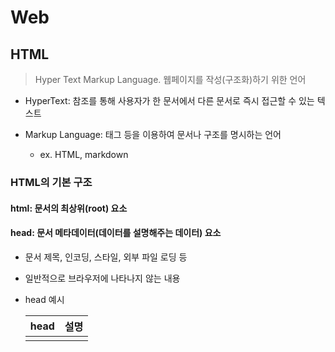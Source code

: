 # Web

## HTML

> Hyper Text Markup Language. 웹페이지를 작성(구조화)하기 위한 언어

* HyperText: 참조를 통해 사용자가 한 문서에서 다른 문서로 즉시 접근할 수 있는 텍스트

* Markup Language: 태그 등을 이용하여 문서나 구조를 명시하는 언어

  * ex. HTML, markdown




### HTML의 기본 구조

#### html: 문서의 최상위(root) 요소
#### head: 문서 메타데이터(데이터를 설명해주는 데이터) 요소
  * 문서 제목, 인코딩, 스타일, 외부 파일 로딩 등

  * 일반적으로 브라우저에 나타나지 않는 내용

  * head 예시	

    | head     | 설명                                       |
    | -------- | ------------------------------------------ |
    | <title>  | 브라우저 상단 타이틀                       |
    | <meta>   | 문서 레벨 메타데이터 요소                  |
    | <link>   | 외부 리소스 연결 요소(CSS파일, favicon 등) |
    | <script> | 스크립트 요소(JavaScript 파일/코드)        |
    | <style>  | CSS 직접 지정                              |

    * Open Graph Protocol
      * 메타 데이터를 표현하는 새로운 규악
        * HTML 문서의 메타 데이터를 통해 문서의 정보를 전달
        * 메타 정보에 해당하는 제목, 설명 등을 쓸 수 있도록 정의
#### body: 문서 본문 요소
  * 실제 화면 구성과 관련된 내용



#### DOM(Document Object Model) 트리
  * 텍스트 파일인 HTML 문서를 브라우저에서 렌더링하기 위한 구조
    * HTML 문서에 대한 모델을 구성함
    * HTML 문서 내의 각 요소에 접근/수정에 필요한 프로퍼티와 메서드를 제공함
  * 마크업 스타일 가이드 지키기. 2space
  * 조작) Element에서 HTML 태그 구조를 탐색하며 추가, 삭제, 이동, 편집 등이 가능



#### 요소(element)

```html
<h1>contents</h1>	//태그 h1 내용 contents
```

  * HTML 요소는 시작 태그와 종료 태그 그리고 태그 사이에 위치한 내용으로 구성
    * 태그(Element, 요소)는 컨텐츠(내용)를 감싸는 것으로 그 정보의 성격과 의미를 정의
  * 내용이 없는 태그들 => 닫는 태그가 없다
    * br, hr, img, input, link, meta
  * 요소는 중첩(nested)될 수 있음
    * 요소의 중첩을 통해 하나의 문서를 구조화 => DOM
    * 여는 태그와 닫는 태그의 쌍을 잘 확인해야함
      * 오류를 반환하는 것이 아닌 그냥 레이아웃이 깨진 상태로 출력되기 때문에, 디버기이 힘들어 질 수 있음



#### 속성(attribute)

```html
<a href="https://google.com"></a>	//속성명 href 속성값 https://google.com
```

  * 태그별로 사용할 수 있는 속성은 다르다.
  * 속성 지정 스타일 가이드: 공백 No, 쌍따옴표 사용
  * 속성을 통해 태그의 부가적인 정보를 설정할 수 있음
  * 요소는 속성을 가질 수 있으며, 경로나 크기와 같은 추가적인 정보를 제공
  * 요소의 시작 태그에 작성하며 보통 이름과 값이 하나의 쌍으로 존재
  * 태그와 상관없이 사용 가능한 속성(HTML Global Attribute)들도 있음



##### HTML Global Attribute

* 모든 HTML 요소가 공통으로 사용할 수 있는 대표적인 속성(몇몇 요소에는 아무 효과가 없을 수 있음)
* **id**: 문서 전체에서 유일한 고유 식별자 지정
* **class**: 공백으로 구분된 해당 요소의 클래스의 목록(CSS,JS에서 요소를 선택하거나 접근)
* data-*: 페이지에 개인 사용자 정의 데이터를 저장하기 위해 사용
* style: inline 스타일
* **title**: 요소에 대한 추가 정보 지정
* tabindex: 요소의 탭 순서



#### 시맨틱 태그

* HTML5에서 의미론적 요소를 담은 태그의 등장

  * 기존 영역을 의미하는 div 태그를 대체하여 사용

* 대표적인 태그 목록	

  | 태그    | 설명                                                     |
  | ------- | -------------------------------------------------------- |
  | header  | 문서 전체나 섹션의 헤더(머리말 부분)                     |
  | nav     | 내비게이션                                               |
  | aside   | 사이드에 위치한 공간, 메인 콘텐츠와 관련성이 적은 콘텐츠 |
  | section | 문서의 일반적인 구분, 컨텐츠의 그룹을 표현               |
  | article | 문서, 페이지, 사이트 안에서 독립적으로 구분되는 영역     |
  | footer  | 문서 전체나 섹션의 푸터(마지막 부분)                     |

* Non semantic 요소는 div, span 등이 있으며 h1, table 태그들도 시맨틱 태그로 볼 수 있음

* 개발자 및 사용자 뿐만 아니라 검색엔진 등에 의미 있는 정보의 그룹을 태그로 표현

* 단순히 구역을 나누는 것 뿐만 아니라 '의미'를 가지는 태그들을 활용하기 위한 노력

* 요소의 의미가 명확해지기 때문에 코드의 가독성을 높이고 유지보수를 쉽게 함

* 검색엔진최적화(SEO)를 위해서 메타태그, 시맨틱 태그 등을 통한 마크업을 효과적으로 활용 해야함



#### HTML with 개발자 도구

* elements: 해당 요소의 HTML 태그
* Ctrl + Shift + C로 원하는 요소를 선택할 수 있다
  * 복잡한 형태의 경우 Elements에서 HTML 구조를 추가 탐색



### HTML 문서 구조화

#### 텍스트 요소

| 태그              | 설명                                                         |
| ----------------- | ------------------------------------------------------------ |
| <a></a>           | href 속성을 활용하여 다른 URL로 연결하는 하이퍼링크 생성     |
| <b></b>           | 굵은 글씨 요소.                                              |
| <strong></strong> | 중요한 강조하고자 하는 요소 (보통 굵은 글씨로 표현). 시맨틱 코드 |
| <i></i>           | 기울임 글씨 요소                                             |
| <em></em>         | 중요한 강조하고자 하는 요소 (보통 기울임 글씨로 표현). 시맨틱 코드 |
| <br>              | 텍스트 내 줄 바꿈 생성                                       |
| <img>             | src 속성을 활용하여 이미지 표현                              |
| <span></span>     | 의미 없는 인라인 컨테이너                                    |



#### 그룹 컨텐츠

| 태그                      | 설명                                                         |
| ------------------------- | ------------------------------------------------------------ |
| <p></p>                   | 하나의 문단(paragraph)                                       |
| <hr>                      | 문단 레벨 요소에서의 주제의 분리를 의미하며 수평선으로 표현됨(A Horizontal Rule) |
| <ol></ol>                 | 순서가 있는 리스트(ordered list)                             |
| <ul></ul>                 | 순서가 없는 리스트(unordered list)                           |
| <pre></pre>               | HTML에 작성한 내용을 그대로 표현. 보통 고정폭 글꼴이 사용되고 공백문자를 유지 |
| <blockquote></blockquote> | 텍스트가 긴 인용문. 주로 들여쓰기를 한 것으로 표현됨         |
| <div></div>               | 의미 없는 블록 레벨 컨테이너                                 |

#### table

* table의 각 영역을 명시하기 위해 <thead><tbody><tfoot>요소를 활용
* <tr>으로 가로 줄을 구성, 내부에는 <th>혹은<td>로 셀을 구성
* colsan, rowspan 속성을 활용하여 셀 병합
* <caption>을 통해 표 설명 또는 제목을 나타냄
* table 태그 기본 구성

| 요소    | 구성  | 예시                     |
| ------- | ----- | ------------------------ |
| thead   | tr>th | <tr><th>ID</th>          |
| tbody   | tr>td | <tr><td>1</td>           |
| tfoot   | tr>td | <tr> <td>총계</td>       |
| caption |       | <caption>1학년</caption> |



#### form

* 정보(데이터)를 서버에 제출하기 위한 영역

* 기본 속성
  * action: form을 처리할 서버의 URL
  * method: form을 제출할 때 사용할 HTTP 메서드(GET 혹은 POST)
  * enctype: method가 post인 경우 데이터의 유형
    * application/x-www-form-urlencoded: 기본값
    * multipart/form-data: 파일 전송시(input type이 file인 경우)
    * ~~text/plain: HTML5 디버깅용~~(잘 사용되지 않음)



### input

* 다양한 타입을 가지는 입력 데이터 유형과 위젯이 제공됨
* 대표적인 속성
  * name: form control에 적용되는 이름(이름/값 페어로 전송됨)
  * value: form control에 적용되는 값(이름/값 페어로 전송됨)
  * required, readonly, autofocus, autocomplete, disabled 등

#### input label

* label을 클릭하여 input 자체의 초점을 맞추거나 활성화 시킬 수 있음
  * 사용자는 선택할 수 있는 영역이 늘어나 웹/모바일(터치) 환경에서 편하게 사용할 수 있음
  * label과 input 입력의 관계가 시각적 뿐만 아니라 화면리더기에서도 label을 읽어 쉽게 내용을 확인할 수 있도록 함
  * <input>에 id 속성을, <label>에는 for 속성을 활용하여 상호 연관을 시킴

```html
<label for="agree">동의</label>
<input type="checkbox" name="agree"	id="agree">
```



#### input 유형 -  일반

* 일반적으로 입력을 받기 위하여 제공되며 타입별로 HTML 기본 검증 혹은 추가 속성을 활용할 수 있음
  * text: 일반 텍스트 입력
  * password: 입력 시 값이 보이지 않고 문자를 특수기호(*)로 표현
  * email: 이메일 형식이 아닌 경우 form 제출 불가
  * number: min, max, step 속성을 활용하여 숫자 범위 설정 가능
  * file: accept 속성을 활용하여 파일 타입 지정 가능

#### input 유형 - 항목 중 선택

* 일반적으로 label을 사용하여 내용을 작성하여 항목 중 선택할 수 있는 input을 제공
* 동일 항목에 대하여는 name을 지정하고 선택된 항목에 대한 value를 지정해야 함
  * checkbox: 다중 선택
  * radio: 단일 선택

#### input 유형 - 기타

* 다양한 종류의 input을 위한 picker를 제공
  * color: color picker
  * date: date picker
* hidden input을 활용하여 사용자 입력을 받지 않고 서버에 전송되어야 하는 값을 설정
  * hidden: 사용자에게 보이지 않는 input

#### input 유형 - 종합

* <input>요소의 동작은 type에 따라 달라지므로, 각각의 내용을 숙지할 것. [참고](https://developer.mozilla.org/ko/docs/Web/HTML/Element/input)



## CSS

> Cascading Style Sheets. 
>
> 스타일을 지정하기 위한 언어. (**선택**하고, 스타일을 지정한다.)

```css
h1 {					//선택자
    color: blue;		//선언
    font-size: 15px;	// 속성: 값
}
```

* CSS 구문은 **선택자**를 통해 스타일을 지정할 HTML 요소를 선택
* 중괄호 안에서는 속성과 값, 하나의 쌍으로 이루어진 선언을 진행
* 각 쌍은 선택한 요소의 속성, 속성에 부여할 값을 의미
  * 속성(Property): 어떤 스타일 기능을 변경할지 결정
  * 값(Value): 어떻게 스타일 기능을 변경할지 결정



### CSS 정의 방법

* 인라인(inline): 해당 태그에 직접 style 속성을 활용. 수정 시 불편.
* 내부참조(embadding)-<style>: <head>태그 내에 <style>지정. 복잡하고 커진다.
* 외부참조(link file): 외부 CSS 파일을 <head>내 <link>를 통해 불러오기. 가장 많이 사용됨.



### CSS selectors

* 기본 선택자
  * 전체 선택자, 요소 선택자(HTML 태그를 직접 선택)
  * 클래스 선택자(.으로 시작. 해당 클래스가 적용된 항목을 선택), 아이디 선택자(#으로 시작. 해당 아이디가 적용된 항목을 선택. 단일 id 사용 권장), 속성 선택자
* 결합자(Combinators)
  * 자손 결합자, 자식 결합자
  * 일반 형제 결합자, 인접 형제 결합자
* 의사 클래스/요소(Pseudo Class)
  * 링크, 동적 의사 클래스
  * 구조적 의사 클래스, 기타 의사 클래스, 의사 엘리먼트, 속성 선택자

#### 우선순위

1. !important
2. 우선 순위
   1. inline>id>class, 속성, pseudo-class>요소, pseudo-element
3. CSS 파일 로딩 순서

#### 상속

* CSS는 상속을 통해 부모 요소의 속성을 자식에게 상속한다.
* 상속 되는 것: Text 관련 요소, opacity 등
* 상속 되지 않는 것: Box model 관련 요소, position 관련 요소 등



### CSS 단위

#### 크기 단위 

* px(픽셀)
  * 픽셀의 크기 변하지 x => 고정 단위
* %
  * 백분율 단위. 가변적인 레이아웃에서 자주 사용
* em
  * (바로 위 부모 요소에 대한) 상속의 영향을 받음
  * 배수 단위, 요소에 지정된 사이즈에 상대적인 사이즈를 가짐
* rem
  * (바로 위 부모 요소에 대한) 상속의 영향을 받지 않음
  * 최상위 요소(html)의 사이즈를 기준으로 배수 단위를 가짐
* viewport
  * 웹 페이지를 방문한 유저에게 바로 보이게 되는 웹 컨텐츠의 영역(디바이스 화면)
  * 디바이스의 viewport를 기준으로 상대적인 사이즈가 결정됨
  * vw, vh,vmin, vmax

#### 색상 단위

* 색상 키워드
  * 대소문자를 구분하지 않는다.
  * ex. red, crimson, black ...
* RGB 색상
  * 16진수 표기법 혹은 함수형 표기법을 사용해서 특정 색을 표현하는 방식
  * ex. #000   rgb(0,0,0)
* HSL 색상
  * 색상, 채도, 명도를 통해 특정 색을 표현하는 방식
  * hsl(120, 75%, 0)

+) a는 alpha(투명도)를 뜻한다.



### Selectors 심화 

* 자손 결합자: selector A 하위의 **모든** selector B 요소
* 자식 결합자: selector A **바로 아래의** selector B 요소
* 일반 형제 결합자: selector A의 형제 요소 중 뒤에 위치하는 selector B 요소를 **모두** 선택
* 인접 형제 결합자:selector A의 형제 요소 중 **바로 뒤**에 위치하는 selector B 요소를 선택

```css
//자손 결합자
div span{
    color: red;
}
//자식 결합자
div > span{
    color: red;
}
//일반 형제 결합자
p ~ span{
    color: red;
}
//인접 형제 결합자
p + span{
    color: red;
}
```



### Box model 

> 모든 HTML 요소는 네모 => 네모빔 맞은 멈뭄미
>
> 위에서부터 아래로, 왼쪽에서 오른쪽으로 쌓인다.(CSS 원칙1)

* 구성: 하나의 박스는 네 영역으로 이루어짐
  * content: 글이나 이미지 등 요소의 실제 내용
  * padding: 테두리 안쪽의 내부 여백. 요소에 적용된 배경색, 이미지는 padding까지 적용
  * border: 테두리 영역
  * margin: 테두리 바깥의 외부 여백. 배경색을 지정할 수 없다.
* 표기

```css
//모두 margin 10px씩
.margin-1{
    margin: 10px;
}
//상하 10px 좌우 20px
.margin-2{
    margin: 10px 20px;
}
//상 10px 좌우 20px 하 30px
.margin-3{
    margin: 10px 20px 30px;
}
//상 10px 우 20px 하 30px 좌 40px
.margin-4{
    margin: 10px 20px 30px 40px;
}
```

* box sizing
  * 기본적은 모든 요소의 box-sizing은 content-box(padding 제외 순수 contents 영역)
  * 일반적으로 영역을 볼 때 border까지의 너비를 원한다면, box-sizing을 border-box으로 설정



### *Display 

> css는 display에 따라 크기와 배치가 달라진다(CSS 원칙2)

#### display: block

* 줄바꿈이 일어나는 요소
* 화면 크기 전체의 가로 폭을 차지
  * 블록의 기본 너비는 가질 수 있는 너비의 100%
  * 너비를 가질 수 없다면 자동으로 margin 부여
* 블록 레벨 요소 안에 인라인 레벨 요소가 들어갈 수 있음
* 블록 레벨 요소) div / ul , ol , li / p / hr / form 등

#### display: inline

* 줄 바꿈이 일어나지 않는 행의 일부 요소
* content 너비만큼 가로 폭을 차지한다
* width, height, margin-top, margin-bottom을 지정할 수 없다.
* 상하 여백은 line-height로 지정한다.
* 인라인 레벨 요소) span / a / img / input, label / b, em, i, strong 등

#### display: inline-block

* block과 inline 레벨 요소의 특징을 모두 가짐
* inline과 같이 한 줄에 표시가 가능하며, block처럼 width, height, margin 속성 지정 가능

#### display: none

* 해당 요소를 화면에 **표시하지 않고**, 공간조차 **부여되지 않음**
* 이와 비슷한 visibility: hien은 해당 요소가 **공간은 차지**하나 화면에 **표시만 하지 않음**



### *Position

> 문서 상에서 요소 위치를 지정
>
> position으로 위치의 기준을 변경(CSS 원칙3)

#### static

* 모든 태그의 기본 값(기준 위치)
* 일반적인 요소의 배치 순서에 따른다.
* 부모 요소 내에서 배치될 때에는 부모 요소의 위치를 기준으로 배치됨

#### relative: 상대 위치

* **자기 자신**의 static 위치를 기준으로 이동(normal flow 유지)
* 레이아웃에서 요소가 차지하는 공간은 static일 때와 같다.(offset)

#### absolute: 절대 위치

* 요소를 일반적인 문서 흐름에서 제거 후 레이아웃에 공간을 차지하지 않음(normal flow에서 벗어남)
  * 다음 블록 요소가 좌측상단으로 붙는다.
  * 특정 영역 위에 존재할 때 사용
* static이 아닌 가장 가까이 있는 **부모/조상 요소를 기준**으로 이동(없는 경우 body)

#### fixed: 고정 위치

* 요소를 일반적인 문서 흐름에서 제거 후 레이아웃에 공간을 차지하지 않음(normal flow에서 벗어남)
* 부모 요소와 관계없이 **viewport(브라우저) 기준**으로 이동.(스크롤 시에도 항상 같은 곳에 위치)

